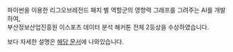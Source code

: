 파이썬을 이용한 리그오브레전드 패치 별 역할군의 영향력 그래프를 그려주는 AI를 개발하여, <br>
부산정보산업진흥원 이스포츠 데이터 분석 해커톤 전체 2등상을 수상하였습니다.

보다 자세한 설명은 [해당 문서](https://github.com/team-spoon/docs/blob/main/6%E1%84%90%E1%85%B5%E1%86%B7-%E1%84%89%E1%85%AE%E1%86%AE%E1%84%80%E1%85%A1%E1%84%85%E1%85%A1%E1%86%A8.pdf)에 나와있습니다.

